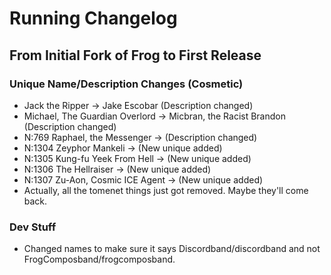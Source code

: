 # Running Changelog
## From Initial Fork of Frog to First Release

### Unique Name/Description Changes (Cosmetic)
* Jack the Ripper -> Jake Escobar (Description changed)
* Michael, The Guardian Overlord -> Micbran, the Racist Brandon (Description changed)
* N:769 Raphael, the Messenger -> (Description changed)
* N:1304 Zeyphor Mankeli -> (New unique added)
* N:1305 Kung-fu Yeek From Hell -> (New unique added)
* N:1306 The Hellraiser -> (New unique added)
* N:1307 Zu-Aon, Cosmic ICE Agent -> (New unique added)
* Actually, all the tomenet things just got removed. Maybe they'll come back.

### Dev Stuff
* Changed names to make sure it says Discordband/discordband and not FrogComposband/frogcomposband.
